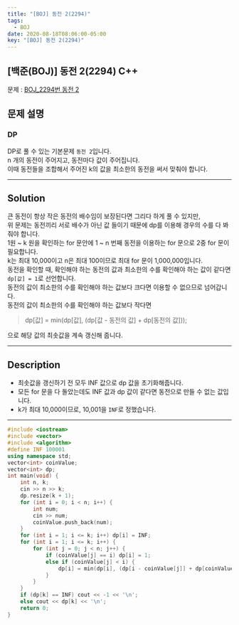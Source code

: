 ```yaml
---
title: "[BOJ] 동전 2(2294)"
tags:
  - BOJ
date: 2020-08-18T08:06:00-05:00
key: "[BOJ] 동전 2(2294)"
---
```


## [백준(BOJ)] 동전 2(2294) C++

<!--more-->

문제 : [BOJ_2294번 동전 2](https://www.acmicpc.net/problem/2294)

## 문제 설명

### DP

DP로 풀 수 있는 기본문제 `동전 2`입니다.<br>
n 개의 동전이 주어지고, 동전마다 값이 주어집니다.<br>
이때 동전들을 조합해서 주어진 k의 값을 최소한의 동전을 써서 맞춰야 합니다.<br>

---

## Solution

큰 동전이 항상 작은 동전의 배수임이 보장된다면 그리다 하게 풀 수 있지만,<br>
위 문제는 동전끼리 서로 배수가 아닌 값 들이기 때문에 dp를 이용해 경우의 수를 다 봐줘야 합니다.<br>
1원 ~ k 원을 확인하는 for 문안에 1 ~ n 번째 동전을 이용하는 for 문으로 2중 for 문이 필요합니다.<br>
k는 최대 10,000이고 n은 최대 100이므로 최대 for 문이 1,000,000입니다.<br>
동전을 확인할 때, 확인해야 하는 동전의 값과 최소한의 수를 확인해야 하는 값이 같다면 `dp[값] = 1`로 선언합니다.<br>
동전의 값이 최소한의 수를 확인해야 하는 값보다 크다면 이용할 수 없으므로 넘어갑니다.<br>
동전의 값이 최소한의 수를 확인해야 하는 값보다 작다면<br>

> dp[값] = min(dp[값], (dp[값 - 동전의 값] + dp[동전의 값]));

으로 해당 값의 최솟값을 계속 갱신해 줍니다.<br>

---

## Description

- 최솟값을 갱신하기 전 모두 INF 값으로 dp 값을 초기화해줍니다.
- 모든 for 문을 다 돌았는데도 INF 값과 dp 값이 같다면 동전으로 만들 수 없는 값입니다.
- k가 최대 10,000이므로, 10,001을 `INF`로 정했습니다.

---

```cpp
#include <iostream>
#include <vector>
#include <algorithm>
#define INF 100001
using namespace std;
vector<int> coinValue;
vector<int> dp;
int main(void) {
	int n, k;
	cin >> n >> k;
	dp.resize(k + 1);
	for (int i = 0; i < n; i++) {
		int num;
		cin >> num;
		coinValue.push_back(num);
	}
	for (int i = 1; i <= k; i++) dp[i] = INF;
	for (int i = 1; i <= k; i++) {
		for (int j = 0; j < n; j++) {
			if (coinValue[j] == i) dp[i] = 1;
			else if (coinValue[j] < i) {
				dp[i] = min(dp[i], (dp[i - coinValue[j]] + dp[coinValue[j]]));
			}
		}
	}
	if (dp[k] == INF) cout << -1 << '\n';
	else cout << dp[k] << '\n';
	return 0;
}
```
